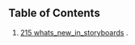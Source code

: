 
## <a name='contents'>Table of Contents</a>

  1. [215 whats_new_in_storyboards](https://github.com/saint-shaka/WWDC_iOS_Discussions_CN/blob/master/2015/215.md) .  
